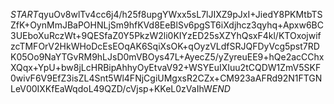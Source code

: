 $START$qyuOv8wlTv4cc6j4/h25f8upgYWxx5sL7lJIXZ9pJxI+JiedY8PKMtbTSZfK+OynMmJBaPOHNLjSm9hfKVd8EeBlSv6pgST6iXdjhcz3qyhq+Apxw6BC3UEboXuRczWt+9QESfaZ0Y5PkzW2li0KIYzED25sXZYhQsxF4kl/KTOxojwifzcTMFOrV2HkWHoDcEsEOqAK6SqiXsOK+qOyzVLdfSRJQFDyVcg5pst7RDK05Oo9NaYTGvRM9hLJsD0mVBOys47L+AyecZ5/yZyreuEE9+hQe2acCChxXQqx+YpU+bw8jLcHRBipAhhyOyEtvaV92+WSYEuIXIuu2tCQDW1ZmV5SKF0wivF6V9EfZ3isZL4Snt5Wl4FNjCgiUMgxsR2CZx+CM923aAFRd92N1FTGNLeV00IXKfEaWqdoL49QZD/cVjsp+KKeL0zVaIhW$END$